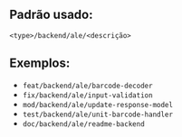 ## Padrão usado:
`<type>/backend/ale/<descrição>`

## Exemplos:
- `feat/backend/ale/barcode-decoder`
- `fix/backend/ale/input-validation`
- `mod/backend/ale/update-response-model`
- `test/backend/ale/unit-barcode-handler`
- `doc/backend/ale/readme-backend`
